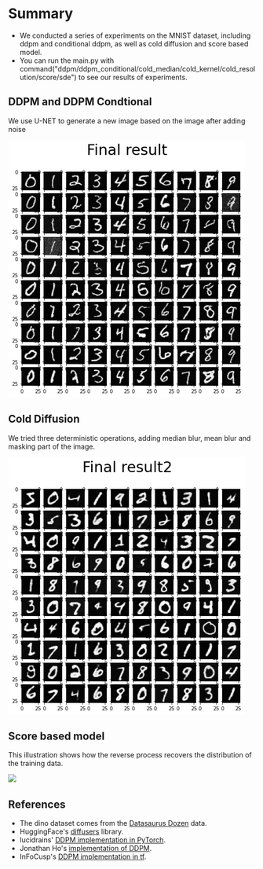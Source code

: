 # Summary

- We conducted a series of experiments on the MNIST dataset, including  ddpm and conditional ddpm, as well as cold diffusion and score based model.
- You can run the main.py with command("ddpm/ddpm_conditional/cold_median/cold_kernel/cold_resolution/score/sde") to see our results of experiments.

## DDPM and DDPM Condtional

We use U-NET to generate a new image based on the image after adding noise

![](results/Cond_fin.png)

## Cold Diffusion

We tried three deterministic operations, adding median blur, mean blur and masking part of the image.

![](results/Median_2.png)

## Score based model

This illustration shows how the reverse process recovers the distribution of the training data.

![](static/reverse.png)

## References

* The dino dataset comes from the [Datasaurus Dozen](https://www.autodesk.com/research/publications/same-stats-different-graphs) data.
* HuggingFace's [diffusers](https://github.com/huggingface/diffusers) library.
* lucidrains' [DDPM implementation in PyTorch](https://github.com/lucidrains/denoising-diffusion-pytorch).
* Jonathan Ho's [implementation of DDPM](https://github.com/hojonathanho/diffusion).
* InFoCusp's [DDPM implementation in tf](https://github.com/InFoCusp/diffusion_models).

